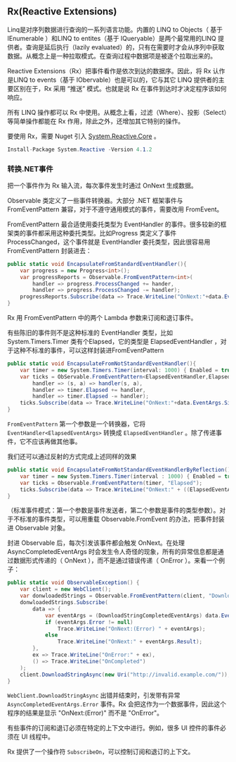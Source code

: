 ## Rx(Reactive Extensions)

Linq是对序列数据进行查询的一系列语言功能。内置的 LINQ to Objects（ 基于 IEnumerable<T> ）和LINQ to entites（基于 IQueryable<T>）是两个最常用的LINQ 提供者。查询是延后执行（lazily evaluated）的，只有在需要时才会从序列中获取数据。从概念上是一种拉取模式。在查询过程中数据项是被逐个拉取出来的。

Reactive Extensions（Rx）把事件看作是依次到达的数据序。因此，将 Rx 认作是LINQ to events（基于 IObervable<T>）也是可以的，它与其它 LINQ 提供者的主要区别在于，Rx 采用 “推送” 模式。也就是说 Rx 在事件到达时才决定程序该如何响应。

所有 LINQ 操作都可以 Rx 中使用。从概念上看，过滤（Where）、投影（Select）等简单操作都能在 Rx 作用，除此之外，还增加其它特别的操作。

要使用 Rx，需要 Nuget 引入 [System.Reactive.Core](https://www.nuget.org/packages/System.Reactive.Core/) 。

```c#
Install-Package System.Reactive -Version 4.1.2
```

### 转换.NET事件

把一个事件作为 Rx 输入流，每次事件发生时通过 OnNext 生成数据。

Observable 类定义了一些事件转换器。大部分 .NET 框架事件与 FromEventPattern 兼容，对于不遵守通用模式的事件，需要改用 FromEvent。

FromEventPattern 最合适使用委托类型为 EventHandler<T> 的事件。很多较新的框架类的事件都采用这种委托类型。比如Progress<T> 类定义了事件 ProcessChanged，这个事件就是 EventHandler 委托类型，因此很容易用FromEventPattern 封装进去：

```c#
public static void EncapsulateFromStandardEventHandler(){
    var progress = new Progress<int>();
    var progressReports = Observable.FromEventPattern<int>(
    	handler => progress.ProcessChanged += hander,
    	handler => progress.ProcessChanged -= handler);
    progressReports.Subscribe(data => Trace.WriteLine("OnNext:"+data.EventArgs));
}
```

Rx 用 FromEventPattern 中的两个 Lambda 参数来订阅和退订事件。

有些陈旧的事件则不是这种标准的 EventHandler 类型，比如 System.Timers.Timer 类有个Elapsed，它的类型是 ElapsedEventHandler ，对于这种不标准的事件，可以这样封装进FromEventPattern

```c#
public static void EncapsulateFromNotStandardEventHandler(){
    var timer = new System.Timers.Timer(interval: 1000) { Enabled = true };
    var ticks = ObServable.FromEventPattern<ElapsedEventHandler,ElapsedEventArgs>(
    	handler => (s, a) => handler(s, a),
    	handler => timer.Elapsed += handler,
        handler => timer.Elapsed -= handler);
    ticks.Subscribe(data => Trace.WriteLine("OnNext:"+data.EventArgs.SignalTime));
}
```

`FromEventPattern` 第一个参数是一个转换器，它将 `EventHandler<ElapsedEventArgs>` 转换成 `ElapsedEventHandler` 。除了传递事件，它不应该再做其他事。

我们还可以通过反射的方式完成上述同样的效果

```c#
public static void EncapsulateFromNotStandardEventHandlerByReflection(){
	var timer = new System.Timers.Timer(interval : 1000) { Enabled = true };
	var ticks = Observable.FromEventPattern(timer, "Elapsed");
	ticks.Subscribe(data => Trace.WriteLine("OnNext:" + ((ElapsedEventArgs) data.EventArgs).SignalTime));
}
```

（标准事件模式：第一个参数是事件发送者，第二个参数是事件的类型参数）。对于不标准的事件类型，可以用重载 Observable.FromEvent 的办法，把事件封装进 Observable 对象。

封进 Observable 后，每次引发该事件都会触发 OnNext。在处理 AsyncCompletedEventArgs 时会发生令人奇怪的现象，所有的异常信息都是通过数据形式传递的（ OnNext ），而不是通过错误传递（ OnError ）。来看一个例子：

```c#
public static void ObservableException() {
    var client = new WebClient();
    var donwloadedStrings = Observable.FromEventPattern(client, "DownloadStringCompleted");
    donwloadedStrings.Subscribe(
        data => {
            var eventArgs = (DownloadStringCompletedEventArgs) data.EventArgs;
            if (eventArgs.Error != null)
                Trace.WriteLine("OnNext:(Error) " + eventArgs);
            else
                Trace.WriteLine("OnNext:" + eventArgs.Result);
        },
        ex => Trace.WriteLine("OnError:" + ex),
        () => Trace.WriteLine("OnCompleted")
    );
    client.DownloadStringAsync(new Uri("http://invalid.example.com/"));
}
```

`WebClient.DownloadStringAsync` 出错并结束时，引发带有异常 `AsyncCompletedEventArgs.Error` 事件。Rx 会把这作为一个数据事件，因此这个程序的结果是显示 "OnNext:(Error)" 而不是 "OnError"。

有些事件的订阅和退订必须在特定的上下文中进行。例如，很多 UI 控件的事件必须在 UI 线程中。

Rx 提供了一个操作符 `SubscribeOn`，可以控制订阅和退订的上下文。